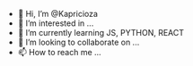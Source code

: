 - 👋 Hi, I’m @Kapricioza
- 👀 I’m interested in ...
- 🌱 I’m currently learning JS, PYTHON, REACT
- 💞️ I’m looking to collaborate on ...
- 📫 How to reach me ... 

<!---
Kapricioza/Kapricioza is a ✨ special ✨ repository because its `README.md` (this file) appears on your GitHub profile.
You can click the Preview link to take a look at your changes.
--->
